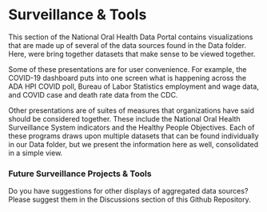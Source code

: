 # Surveillance & Tools

This section of the National Oral Health Data Portal contains visualizations that are made up of several of the data sources found in the Data folder. Here, were bring together datasets that make sense to be viewed together.

Some of these presentations are for user convenience. For example, the COVID-19 dashboard puts into one screen what is happening across the ADA HPI COVID poll, Bureau of Labor Statistics employment and wage data, and COVID case and death rate data from the CDC. 

Other presentations are of suites of measures that organizations have said should be considered together. These include the National Oral Health Surveillance System indicators and the Healthy People Objectives. Each of these programs draws upon multiple datasets that can be found individually in our Data folder, but we present the information here as well, consolidated in a simple view.


### Future Surveillance Projects & Tools

Do you have suggestions for other displays of aggregated data sources? Please suggest them in the Discussions section of this Github Repository.
